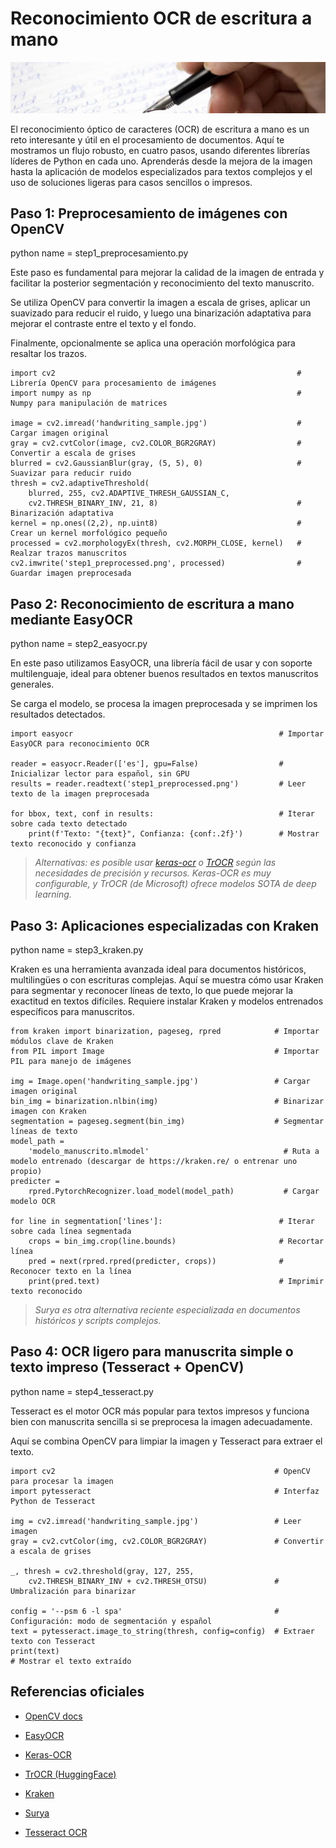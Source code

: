 # Reconocimiento OCR de escritura a mano

![handwriting](docs/assets/images/handwriting.jpg)

El reconocimiento óptico de caracteres (OCR) de escritura a mano es un reto interesante y útil en el procesamiento de documentos. Aquí te mostramos un flujo robusto, en cuatro pasos, usando diferentes librerías líderes de Python en cada uno. Aprenderás desde la mejora de la imagen hasta la aplicación de modelos especializados para textos complejos y el uso de soluciones ligeras para casos sencillos o impresos.

## Paso 1: Preprocesamiento de imágenes con OpenCV

python name = step1_preprocesamiento.py

Este paso es fundamental para mejorar la calidad de la imagen de entrada y facilitar la posterior segmentación y reconocimiento del texto manuscrito. 

Se utiliza OpenCV para convertir la imagen a escala de grises, aplicar un suavizado para reducir el ruido, y luego una binarización adaptativa para mejorar el contraste entre el texto y el fondo. 

Finalmente, opcionalmente se aplica una operación morfológica para resaltar los trazos.
```
import cv2                                                      # Librería OpenCV para procesamiento de imágenes
import numpy as np                                              # Numpy para manipulación de matrices

image = cv2.imread('handwriting_sample.jpg')                    # Cargar imagen original
gray = cv2.cvtColor(image, cv2.COLOR_BGR2GRAY)                  # Convertir a escala de grises
blurred = cv2.GaussianBlur(gray, (5, 5), 0)                     # Suavizar para reducir ruido
thresh = cv2.adaptiveThreshold(
    blurred, 255, cv2.ADAPTIVE_THRESH_GAUSSIAN_C,
    cv2.THRESH_BINARY_INV, 21, 8)                               # Binarización adaptativa
kernel = np.ones((2,2), np.uint8)                               # Crear un kernel morfológico pequeño
processed = cv2.morphologyEx(thresh, cv2.MORPH_CLOSE, kernel)   # Realzar trazos manuscritos
cv2.imwrite('step1_preprocessed.png', processed)                # Guardar imagen preprocesada
```
## Paso 2: Reconocimiento de escritura a mano mediante EasyOCR

python name = step2_easyocr.py

En este paso utilizamos EasyOCR, una librería fácil de usar y con soporte multilenguaje, ideal para obtener buenos resultados en textos manuscritos generales.

Se carga el modelo, se procesa la imagen preprocesada y se imprimen los resultados detectados.
```
import easyocr                                              # Importar EasyOCR para reconocimiento OCR

reader = easyocr.Reader(['es'], gpu=False)                  # Inicializar lector para español, sin GPU
results = reader.readtext('step1_preprocessed.png')         # Leer texto de la imagen preprocesada

for bbox, text, conf in results:                            # Iterar sobre cada texto detectado
    print(f'Texto: "{text}", Confianza: {conf:.2f}')        # Mostrar texto reconocido y confianza
```

> *Alternativas: es posible usar [keras-ocr](https://github.com/faustomorales/keras-ocr) o [TrOCR](https://huggingface.co/docs/transformers/model_doc/trocr) según las necesidades de precisión y recursos. Keras-OCR es muy configurable, y TrOCR (de Microsoft) ofrece modelos SOTA de deep learning.*

## Paso 3: Aplicaciones especializadas con Kraken

python name = step3_kraken.py

Kraken es una herramienta avanzada ideal para documentos históricos, multilingües o con escrituras complejas.
Aquí se muestra cómo usar Kraken para segmentar y reconocer líneas de texto, lo que puede mejorar la exactitud en textos difíciles.
Requiere instalar Kraken y modelos entrenados específicos para manuscritos.

```
from kraken import binarization, pageseg, rpred            # Importar módulos clave de Kraken
from PIL import Image                                      # Importar PIL para manejo de imágenes

img = Image.open('handwriting_sample.jpg')                 # Cargar imagen original
bin_img = binarization.nlbin(img)                          # Binarizar imagen con Kraken
segmentation = pageseg.segment(bin_img)                    # Segmentar líneas de texto
model_path = 
	'modelo_manuscrito.mlmodel'                              # Ruta a modelo entrenado (descargar de https://kraken.re/ o entrenar uno propio)
predicter = 
	rpred.PytorchRecognizer.load_model(model_path)           # Cargar modelo OCR

for line in segmentation['lines']:                          # Iterar sobre cada línea segmentada
    crops = bin_img.crop(line.bounds)                       # Recortar línea
    pred = next(rpred.rpred(predicter, crops))              # Reconocer texto en la línea
    print(pred.text)                                        # Imprimir texto reconocido
```

> *Surya es otra alternativa reciente especializada en documentos históricos y scripts complejos.*

## Paso 4: OCR ligero para manuscrita simple o texto impreso (Tesseract + OpenCV)

python name = step4_tesseract.py

Tesseract es el motor OCR más popular para textos impresos y funciona bien con manuscrita sencilla si se preprocesa la imagen adecuadamente.

Aquí se combina OpenCV para limpiar la imagen y Tesseract para extraer el texto.
```
import cv2                                                 # OpenCV para procesar la imagen
import pytesseract                                         # Interfaz Python de Tesseract

img = cv2.imread('handwriting_sample.jpg')                 # Leer imagen
gray = cv2.cvtColor(img, cv2.COLOR_BGR2GRAY)               # Convertir a escala de grises

_, thresh = cv2.threshold(gray, 127, 255,
    cv2.THRESH_BINARY_INV + cv2.THRESH_OTSU)               # Umbralización para binarizar

config = '--psm 6 -l spa'                                  # Configuración: modo de segmentación y español
text = pytesseract.image_to_string(thresh, config=config)  # Extraer texto con Tesseract
print(text) 									                             # Mostrar el texto extraído
```

## Referencias oficiales


- [OpenCV docs](https://docs.opencv.org/)

- [EasyOCR](https://github.com/JaidedAI/EasyOCR)

- [Keras-OCR](https://github.com/faustomorales/keras-ocr)

- [TrOCR (HuggingFace)](https://huggingface.co/docs/transformers/model_doc/trocr)

- [Kraken](https://kraken.re/)

- [Surya](https://github.com/UbiquitousKnowledgeProcessing/Surya)

- [Tesseract OCR](https://tesseract-ocr.github.io/)
